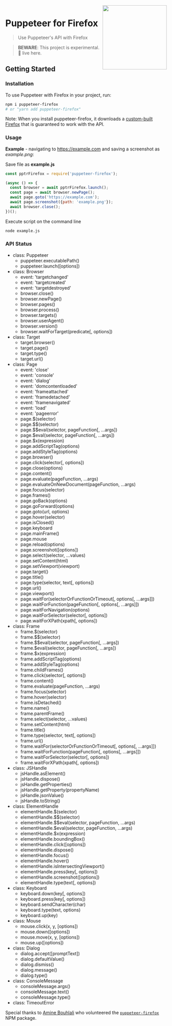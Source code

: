 <img src="https://user-images.githubusercontent.com/39191/49555713-a07b3c00-f8b5-11e8-8aba-f2d03cd83da5.png" height="200" align="right">

# Puppeteer for Firefox

> Use Puppeteer's API with Firefox

> **BEWARE**: This project is experimental. 🐊 live here.

## Getting Started

### Installation

To use Puppeteer with Firefox in your project, run:

```bash
npm i puppeteer-firefox
# or "yarn add puppeteer-firefox"
```

Note: When you install puppeteer-firefox, it downloads a [custom-built Firefox](https://github.com/GoogleChrome/puppeteer/tree/master/experimental/juggler) that is guaranteed to work with the API.

### Usage

**Example** - navigating to https://example.com and saving a screenshot as *example.png*:

Save file as **example.js**

```js
const pptrFirefox = require('puppeteer-firefox');

(async () => {
  const browser = await pptrFirefox.launch();
  const page = await browser.newPage();
  await page.goto('https://example.com');
  await page.screenshot({path: 'example.png'});
  await browser.close();
})();
```

Execute script on the command line

```bash
node example.js
```


### API Status

- class: Puppeteer
  * puppeteer.executablePath()
  * puppeteer.launch([options])
- class: Browser
  * event: 'targetchanged'
  * event: 'targetcreated'
  * event: 'targetdestroyed'
  * browser.close()
  * browser.newPage()
  * browser.pages()
  * browser.process()
  * browser.targets()
  * browser.userAgent()
  * browser.version()
  * browser.waitForTarget(predicate[, options])
- class: Target
  * target.browser()
  * target.page()
  * target.type()
  * target.url()
- class: Page
  * event: 'close'
  * event: 'console'
  * event: 'dialog'
  * event: 'domcontentloaded'
  * event: 'frameattached'
  * event: 'framedetached'
  * event: 'framenavigated'
  * event: 'load'
  * event: 'pageerror'
  * page.$(selector)
  * page.$$(selector)
  * page.$$eval(selector, pageFunction[, ...args])
  * page.$eval(selector, pageFunction[, ...args])
  * page.$x(expression)
  * page.addScriptTag(options)
  * page.addStyleTag(options)
  * page.browser()
  * page.click(selector[, options])
  * page.close(options)
  * page.content()
  * page.evaluate(pageFunction, ...args)
  * page.evaluateOnNewDocument(pageFunction, ...args)
  * page.focus(selector)
  * page.frames()
  * page.goBack(options)
  * page.goForward(options)
  * page.goto(url, options)
  * page.hover(selector)
  * page.isClosed()
  * page.keyboard
  * page.mainFrame()
  * page.mouse
  * page.reload(options)
  * page.screenshot([options])
  * page.select(selector, ...values)
  * page.setContent(html)
  * page.setViewport(viewport)
  * page.target()
  * page.title()
  * page.type(selector, text[, options])
  * page.url()
  * page.viewport()
  * page.waitFor(selectorOrFunctionOrTimeout[, options[, ...args]])
  * page.waitForFunction(pageFunction[, options[, ...args]])
  * page.waitForNavigation(options)
  * page.waitForSelector(selector[, options])
  * page.waitForXPath(xpath[, options])
- class: Frame
  * frame.$(selector)
  * frame.$$(selector)
  * frame.$$eval(selector, pageFunction[, ...args])
  * frame.$eval(selector, pageFunction[, ...args])
  * frame.$x(expression)
  * frame.addScriptTag(options)
  * frame.addStyleTag(options)
  * frame.childFrames()
  * frame.click(selector[, options])
  * frame.content()
  * frame.evaluate(pageFunction, ...args)
  * frame.focus(selector)
  * frame.hover(selector)
  * frame.isDetached()
  * frame.name()
  * frame.parentFrame()
  * frame.select(selector, ...values)
  * frame.setContent(html)
  * frame.title()
  * frame.type(selector, text[, options])
  * frame.url()
  * frame.waitFor(selectorOrFunctionOrTimeout[, options[, ...args]])
  * frame.waitForFunction(pageFunction[, options[, ...args]])
  * frame.waitForSelector(selector[, options])
  * frame.waitForXPath(xpath[, options])
- class: JSHandle
  * jsHandle.asElement()
  * jsHandle.dispose()
  * jsHandle.getProperties()
  * jsHandle.getProperty(propertyName)
  * jsHandle.jsonValue()
  * jsHandle.toString()
- class: ElementHandle
  * elementHandle.$(selector)
  * elementHandle.$$(selector)
  * elementHandle.$$eval(selector, pageFunction, ...args)
  * elementHandle.$eval(selector, pageFunction, ...args)
  * elementHandle.$x(expression)
  * elementHandle.boundingBox()
  * elementHandle.click([options])
  * elementHandle.dispose()
  * elementHandle.focus()
  * elementHandle.hover()
  * elementHandle.isIntersectingViewport()
  * elementHandle.press(key[, options])
  * elementHandle.screenshot([options])
  * elementHandle.type(text[, options])
- class: Keyboard
  * keyboard.down(key[, options])
  * keyboard.press(key[, options])
  * keyboard.sendCharacter(char)
  * keyboard.type(text, options)
  * keyboard.up(key)
- class: Mouse
  * mouse.click(x, y, [options])
  * mouse.down([options])
  * mouse.move(x, y, [options])
  * mouse.up([options])
- class: Dialog
  * dialog.accept([promptText])
  * dialog.defaultValue()
  * dialog.dismiss()
  * dialog.message()
  * dialog.type()
- class: ConsoleMessage
  * consoleMessage.args()
  * consoleMessage.text()
  * consoleMessage.type()
- class: TimeoutError


Special thanks to [Amine Bouhlali](https://bitbucket.org/aminerop/) who volunteered the [`puppeteer-firefox`](https://www.npmjs.com/package/puppeteer-firefox) NPM package.
